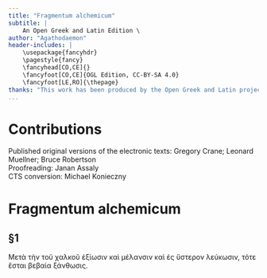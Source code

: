 ```yaml
---
title: "Fragmentum alchemicum"
subtitle: |
	An Open Greek and Latin Edition \ 
author: "Agathodaemon"
header-includes: | 
	\usepackage{fancyhdr}
	\pagestyle{fancy}
	\fancyhead[CO,CE]{}
	\fancyfoot[CO,CE]{OGL Edition, CC-BY-SA 4.0}
	\fancyfoot[LE,RO]{\thepage}
thanks: "This work has been produced by the Open Greek and Latin project through the help of volunteers. See contributions for details."
...
```


# Contributions  

Published original versions of the electronic texts: Gregory Crane; Leonard Muellner; Bruce Robertson  
 Proofreading: Janan Assaly  
 CTS conversion: Michael Konieczny  

# Fragmentum alchemicum  

## §1  

<p rend="indent"><pb facs="collectiondesanc23bert_0021"/>Μετὰ τὴν τοῦ χαλκοῦ ἐξίωσιν καὶ
            μέλανσιν καὶ ἐς ὕστερον λεύκωσιν, τότε ἔσται βεβαία ξάνθωσις. </p>  

